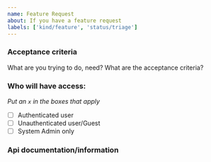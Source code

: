 ```yaml
---
name: Feature Request
about: If you have a feature request
labels: ['kind/feature', 'status/triage']
---
```


### Acceptance criteria

What are you trying to do, need? What are the acceptance criteria?

### Who will have access:

_Put an `x` in the boxes that apply_

- [ ] Authenticated user
- [ ] Unauthenticated user/Guest
- [ ] System Admin only

### Api documentation/information
